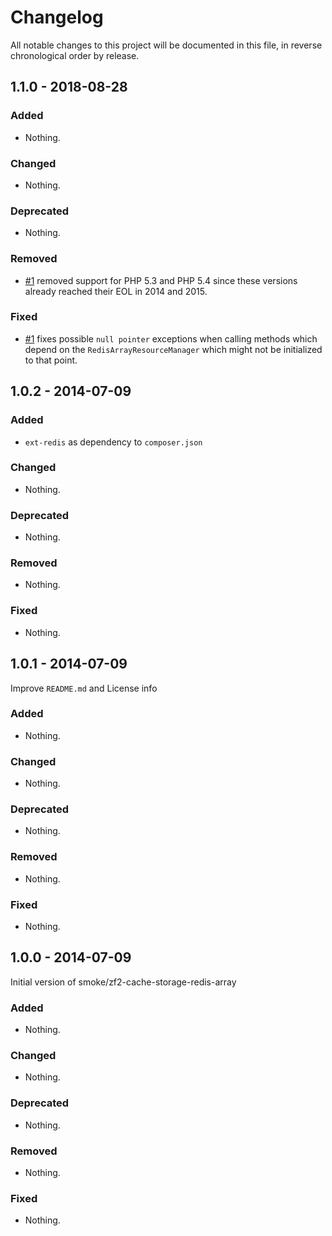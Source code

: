 # Changelog

All notable changes to this project will be documented in this file, in reverse chronological order by release.

## 1.1.0 - 2018-08-28

### Added

- Nothing.

### Changed

- Nothing.

### Deprecated

- Nothing.

### Removed

- [#1](https://github.com/smoke/zf2-cache-storage-redis-array/pull/1) removed support for PHP 5.3 and PHP 5.4 since these versions already reached their EOL in 2014 and 2015.

### Fixed

- [#1](https://github.com/smoke/zf2-cache-storage-redis-array/pull/1) fixes possible `null pointer` exceptions when calling methods which depend on the `RedisArrayResourceManager` which might not be initialized to that point.  

## 1.0.2 - 2014-07-09

### Added

- `ext-redis` as dependency to `composer.json`

### Changed

- Nothing.

### Deprecated

- Nothing.

### Removed

- Nothing.

### Fixed

- Nothing.

## 1.0.1 - 2014-07-09

Improve `README.md` and License info

### Added

- Nothing.

### Changed

- Nothing.

### Deprecated

- Nothing.

### Removed

- Nothing.

### Fixed

- Nothing.

## 1.0.0 - 2014-07-09

Initial version of smoke/zf2-cache-storage-redis-array

### Added

- Nothing.

### Changed

- Nothing.

### Deprecated

- Nothing.

### Removed

- Nothing.

### Fixed

- Nothing.
